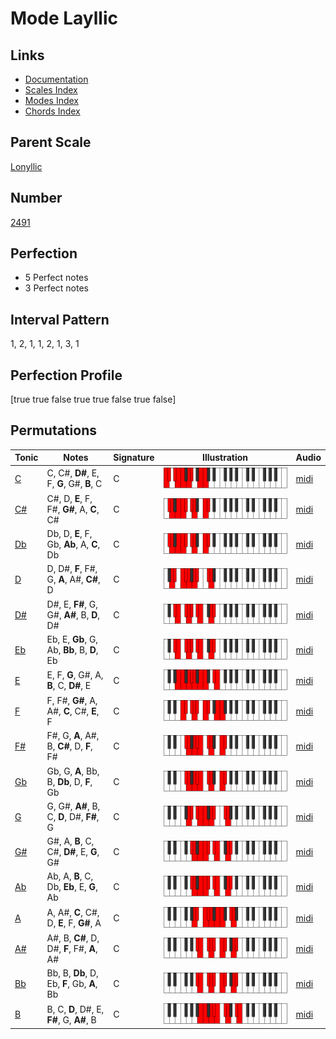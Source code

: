 # Mode Layllic

## Links

- [Documentation](index.md)
- [Scales Index](Scales.md)
- [Modes Index](Modes.md)
- [Chords Index](Chords.md)

## Parent Scale

[Lonyllic](ScaleLonyllic.md)

## Number

[2491](https://ianring.com/musictheory/scales/2491)

## Perfection

- 5 Perfect notes
- 3 Perfect notes

## Interval Pattern

1, 2, 1, 1, 2, 1, 3, 1

## Perfection Profile

[true true false true true false true false]

## Permutations

| Tonic | Notes | Signature | Illustration | Audio |
|-------|-------|-----------|--------------|-------|
| [C](ModeCNaturalLayllic.md) | C, C#, **D#**, E, F, **G**, G#, **B**, C | C | ![CNaturalLayllic](ModeCNaturalLayllic.png) | [midi](https://github.com/edipermadi/music/blob/main/docs/ModeCNaturalLayllic.mid?raw=true) |
| [C#](ModeCSharpLayllic.md) | C#, D, **E**, F, F#, **G#**, A, **C**, C# | C | ![CSharpLayllic](ModeCSharpLayllic.png) | [midi](https://github.com/edipermadi/music/blob/main/docs/ModeCSharpLayllic.mid?raw=true) |
| [Db](ModeDFlatLayllic.md) | Db, D, **E**, F, Gb, **Ab**, A, **C**, Db | C | ![DFlatLayllic](ModeDFlatLayllic.png) | [midi](https://github.com/edipermadi/music/blob/main/docs/ModeDFlatLayllic.mid?raw=true) |
| [D](ModeDNaturalLayllic.md) | D, D#, **F**, F#, G, **A**, A#, **C#**, D | C | ![DNaturalLayllic](ModeDNaturalLayllic.png) | [midi](https://github.com/edipermadi/music/blob/main/docs/ModeDNaturalLayllic.mid?raw=true) |
| [D#](ModeDSharpLayllic.md) | D#, E, **F#**, G, G#, **A#**, B, **D**, D# | C | ![DSharpLayllic](ModeDSharpLayllic.png) | [midi](https://github.com/edipermadi/music/blob/main/docs/ModeDSharpLayllic.mid?raw=true) |
| [Eb](ModeEFlatLayllic.md) | Eb, E, **Gb**, G, Ab, **Bb**, B, **D**, Eb | C | ![EFlatLayllic](ModeEFlatLayllic.png) | [midi](https://github.com/edipermadi/music/blob/main/docs/ModeEFlatLayllic.mid?raw=true) |
| [E](ModeENaturalLayllic.md) | E, F, **G**, G#, A, **B**, C, **D#**, E | C | ![ENaturalLayllic](ModeENaturalLayllic.png) | [midi](https://github.com/edipermadi/music/blob/main/docs/ModeENaturalLayllic.mid?raw=true) |
| [F](ModeFNaturalLayllic.md) | F, F#, **G#**, A, A#, **C**, C#, **E**, F | C | ![FNaturalLayllic](ModeFNaturalLayllic.png) | [midi](https://github.com/edipermadi/music/blob/main/docs/ModeFNaturalLayllic.mid?raw=true) |
| [F#](ModeFSharpLayllic.md) | F#, G, **A**, A#, B, **C#**, D, **F**, F# | C | ![FSharpLayllic](ModeFSharpLayllic.png) | [midi](https://github.com/edipermadi/music/blob/main/docs/ModeFSharpLayllic.mid?raw=true) |
| [Gb](ModeGFlatLayllic.md) | Gb, G, **A**, Bb, B, **Db**, D, **F**, Gb | C | ![GFlatLayllic](ModeGFlatLayllic.png) | [midi](https://github.com/edipermadi/music/blob/main/docs/ModeGFlatLayllic.mid?raw=true) |
| [G](ModeGNaturalLayllic.md) | G, G#, **A#**, B, C, **D**, D#, **F#**, G | C | ![GNaturalLayllic](ModeGNaturalLayllic.png) | [midi](https://github.com/edipermadi/music/blob/main/docs/ModeGNaturalLayllic.mid?raw=true) |
| [G#](ModeGSharpLayllic.md) | G#, A, **B**, C, C#, **D#**, E, **G**, G# | C | ![GSharpLayllic](ModeGSharpLayllic.png) | [midi](https://github.com/edipermadi/music/blob/main/docs/ModeGSharpLayllic.mid?raw=true) |
| [Ab](ModeAFlatLayllic.md) | Ab, A, **B**, C, Db, **Eb**, E, **G**, Ab | C | ![AFlatLayllic](ModeAFlatLayllic.png) | [midi](https://github.com/edipermadi/music/blob/main/docs/ModeAFlatLayllic.mid?raw=true) |
| [A](ModeANaturalLayllic.md) | A, A#, **C**, C#, D, **E**, F, **G#**, A | C | ![ANaturalLayllic](ModeANaturalLayllic.png) | [midi](https://github.com/edipermadi/music/blob/main/docs/ModeANaturalLayllic.mid?raw=true) |
| [A#](ModeASharpLayllic.md) | A#, B, **C#**, D, D#, **F**, F#, **A**, A# | C | ![ASharpLayllic](ModeASharpLayllic.png) | [midi](https://github.com/edipermadi/music/blob/main/docs/ModeASharpLayllic.mid?raw=true) |
| [Bb](ModeBFlatLayllic.md) | Bb, B, **Db**, D, Eb, **F**, Gb, **A**, Bb | C | ![BFlatLayllic](ModeBFlatLayllic.png) | [midi](https://github.com/edipermadi/music/blob/main/docs/ModeBFlatLayllic.mid?raw=true) |
| [B](ModeBNaturalLayllic.md) | B, C, **D**, D#, E, **F#**, G, **A#**, B | C | ![BNaturalLayllic](ModeBNaturalLayllic.png) | [midi](https://github.com/edipermadi/music/blob/main/docs/ModeBNaturalLayllic.mid?raw=true) |
